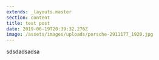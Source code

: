 ```yaml
---
extends: _layouts.master
section: content
title: test post
date: 2019-06-19T20:39:32.276Z
image: /assets/images/uploads/porsche-2911177_1920.jpg
---
```

sdsdadsadsa
